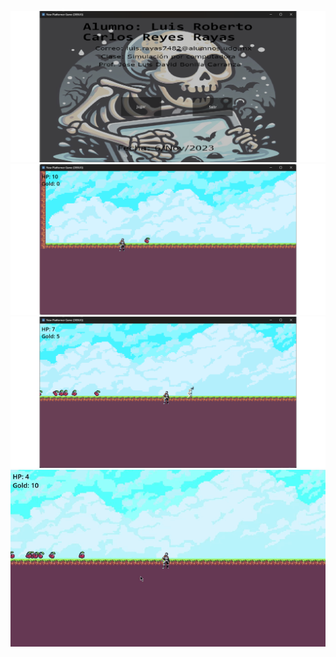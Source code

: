 ![Imagen 1](https://github.com/Luis-Rayas/SimulacionPorComputadora-LuisReyes/blob/main/Practica%207/img1.png)
![Imagen 2](https://github.com/Luis-Rayas/SimulacionPorComputadora-LuisReyes/blob/main/Practica%207/img2.png)
![Imagen 3](https://github.com/Luis-Rayas/SimulacionPorComputadora-LuisReyes/blob/main/Practica%207/img3.png)
![Gif combate](https://github.com/Luis-Rayas/SimulacionPorComputadora-LuisReyes/blob/main/Practica%207/simulacion.gif)